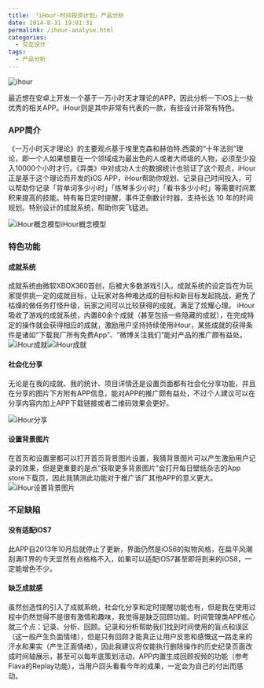 ```yaml
---
title: 「iHour·时间投资计划」产品分析
date: 2014-8-31 19:01:31
permalink: /ihour-analyse.html
categories:
  - 交互设计
tags:
  - 产品分析
---
```


![ihour](http://pic.ftium4.com/ihour-1.jpg)

最近想在安卓上开发一个基于一万小时天才理论的APP，因此分析一下iOS上一些优秀的相关APP。iHour则是其中非常有代表的一款，有些设计非常有特色。

<!-- more -->

### APP简介

《一万小时天才理论》的主要观点基于埃里克森和赫伯特.西蒙的“十年法则”理论，即一个人如果想要在一个领域成为最出色的人或者大师级的人物，必须至少投入10000个小时才行。《异类》中对成功人士的数据统计也验证了这个观点，iHour正是基于这个理论而开发的iOS APP，iHour帮助你规划、记录自己时间投入，可以帮助你记录「背单词多少小时」「练琴多少小时」「看书多少小时」等需要时间累积来提高的技能。特有每日定时提醒，事件正倒数计时器，支持长达 10 年的时间规划。特别设计的成就系统，帮助你突飞猛进。

![iHour概念模型](http://pic.ftium4.com/ihour-gainian-1.jpeg)iHour概念模型

### 特色功能

#### 成就系统

成就系统由微软XBOX360首创，后被大多数游戏引入。成就系统的设定旨在为玩家提供挑一定的成就目标，让玩家对各种难达成的目标和新目标发起挑战，避免了枯燥的做任务打怪升级，玩家之间可以比较获得的成就，满足了炫耀心理。
iHour吸收了游戏的成就系统，内置80余个成就（甚至包括一些隐藏的成就），在完成特定的操作就会获得相应的成就，激励用户坚持持续使用iHour，某些成就的获得条件是诸如“下载我厂所有免费App”、“微博关注我们”能对产品的推广颇有益处。
![iHour成就](http://pic.ftium4.com/IMG_0307-1.png)![iHour成就](http://pic.ftium4.com/IMG_0310-1.png)

#### 社会化分享

无论是在我的成就、我的统计、项目详情还是设置页面都有社会化分享功能，并且在分享的图片下方附有APP信息，能对APP的推广颇有益处，不过个人建议可以在分享内容内加上APP下载链接或者二维码效果会更好。

![iHour分享](http://pic.ftium4.com/IMG_0311-1.jpg)

#### 设置背景图片

在首页和设置里都可以打开首页背景图片设置，我猜背景图片可以产生激励用户记录的效果，但是更重要的是点“获取更多背景图片”会打开每日壁纸杂志的App store下载页，因此我猜测此功能对于推广该厂其他APP的意义更大。![iHour设置背景图片](http://pic.ftium4.com/IMG_0312-1.png)

### 不足缺陷

#### 没有适配iOS7

此APP自2013年10月后就停止了更新，界面仍然是iOS6的拟物风格，在扁平风潮刮满IT界的今天显然有点格格不入，如果可以适配iOS7甚至即将到来的iOS8，一定能增色不少。

#### 缺乏成就感

虽然创造性的引入了成就系统，社会化分享和定时提醒功能也有，但是我在使用过程中仍然觉得不是很有激情和趣味，我觉得是缺乏回顾功能。时间管理类APP核心就三个点：记录、分析、回顾。记录和分析帮助我们找到时间使用的盲点和误区（这一般产生负面情绪），但是只有回顾才能真正让用户反思和感慨这一路走来的汗水和果实（产生正面情绪），因此我建议将仅能执行删除操作的历史纪录页面改成时间轴展示，甚至可以每年底策划活动，APP内置生成回顾视频的功能（参考Flava的Replay功能），当用户回头看看今年的成果，一定会为自己的付出而感动。

